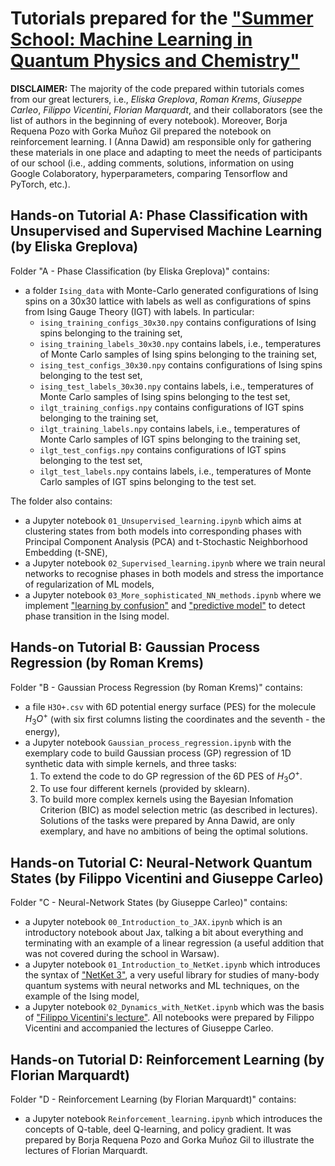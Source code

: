 # Tutorials prepared for the ["Summer School: Machine Learning in Quantum Physics and Chemistry"](https://ml2021.ckc.uw.edu.pl/)

**DISCLAIMER:** The majority of the code prepared within tutorials comes from our great lecturers, i.e., *Eliska Greplova*, *Roman Krems*, *Giuseppe Carleo*, *Filippo Vicentini*, *Florian Marquardt*, and their collaborators (see the list of authors in the beginning of every notebook). Moreover, Borja Requena Pozo with Gorka Muñoz Gil prepared the notebook on reinforcement learning. I (Anna Dawid) am responsible only for gathering these materials in one place and adapting to meet the needs of participants of our school (i.e., adding comments, solutions, information on using Google Colaboratory, hyperparameters, comparing Tensorflow and PyTorch, etc.).

## Hands-on Tutorial A: Phase Classification with Unsupervised and Supervised Machine Learning (by Eliska Greplova)
Folder "A - Phase Classification (by Eliska Greplova)" contains:
- a folder `Ising_data` with Monte-Carlo generated configurations of Ising spins on a 30x30 lattice with labels as well as configurations of spins from Ising Gauge Theory (IGT) with labels. In particular:
  - `ising_training_configs_30x30.npy` contains configurations of Ising spins belonging to the training set,
  - `ising_training_labels_30x30.npy` contains labels, i.e., temperatures of Monte Carlo samples of Ising spins belonging to the training set,
  - `ising_test_configs_30x30.npy` contains configurations of Ising spins belonging to the test set,
  - `ising_test_labels_30x30.npy` contains labels, i.e., temperatures of Monte Carlo samples of Ising spins belonging to the test set,
  - `ilgt_training_configs.npy` contains configurations of IGT spins belonging to the training set,
  - `ilgt_training_labels.npy` contains labels, i.e., temperatures of Monte Carlo samples of IGT spins belonging to the training set,
  - `ilgt_test_configs.npy` contains configurations of IGT spins belonging to the test set,
  - `ilgt_test_labels.npy` contains labels, i.e., temperatures of Monte Carlo samples of IGT spins belonging to the test set.

The folder also contains:
- a Jupyter notebook `01_Unsupervised_learning.ipynb` which aims at clustering states from both models into corresponding phases with Principal Component Analysis (PCA) and t-Stochastic Neighborhood Embedding (t-SNE),
- a Jupyter notebook `02_Supervised_learning.ipynb` where we train neural networks to recognise phases in both models and stress the importance of regularization of ML models,
- a Jupyter notebook `03_More_sophisticated_NN_methods.ipynb` where we implement ["learning by confusion"](https://www.nature.com/articles/nphys4037) and ["predictive model"](https://iopscience.iop.org/article/10.1088/1367-2630/ab7771/meta) to detect phase transition in the Ising model.

## Hands-on Tutorial B: Gaussian Process Regression (by Roman Krems)
Folder "B - Gaussian Process Regression (by Roman Krems)" contains:
- a file `H3O+.csv` with 6D potential energy surface (PES) for the molecule $H_3O^+$ (with six first columns listing the coordinates and the seventh - the energy),
- a Jupyter notebook `Gaussian_process_regression.ipynb` with the exemplary code to build Gaussian process (GP) regression of 1D synthetic data with simple kernels, and three tasks:
  1. To extend the code to do GP regression of the 6D PES of $H_3O^+$.
  2. To use four different kernels (provided by sklearn).
  3. To build more complex kernels using the Bayesian Infomation Criterion (BIC) as model selection metric (as described in lectures).
Solutions of the tasks were prepared by Anna Dawid, are only exemplary, and have no ambitions of being the optimal solutions.

## Hands-on Tutorial C: Neural-Network Quantum States (by Filippo Vicentini and Giuseppe Carleo)
Folder "C - Neural-Network States (by Giuseppe Carleo)" contains:
- a Jupyter notebook `00_Introduction_to_JAX.ipynb` which is an introductory notebook about Jax, talking a bit about everything and terminating with an example of a linear regression (a useful addition that was not covered during the school in Warsaw).
- a Jupyter notebook `01_Introduction_to_NetKet.ipynb` which introduces the syntax of ["NetKet 3"](https://www.netket.org/), a very useful library for studies of many-body quantum systems with neural networks and ML techniques, on the example of the Ising model,
- a Jupyter notebook `02_Dynamics_with_NetKet.ipynb` which was the basis of ["Filippo Vicentini's lecture"](https://youtu.be/Ryz-o71tuy8).
All notebooks were prepared by Filippo Vicentini and accompanied the lectures of Giuseppe Carleo.

## Hands-on Tutorial D: Reinforcement Learning (by Florian Marquardt)
Folder "D - Reinforcement Learning (by Florian Marquardt)" contains:
- a Jupyter notebook `Reinforcement_learning.ipynb` which introduces the concepts of Q-table, deel Q-learning, and policy gradient. It was prepared by Borja Requena Pozo and Gorka Muñoz Gil to illustrate the lectures of Florian Marquardt.